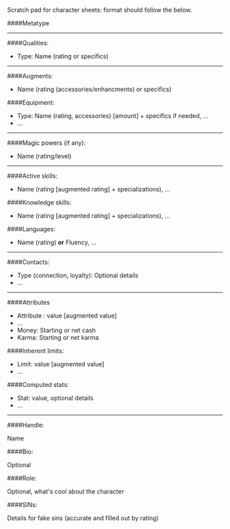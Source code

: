 Scratch pad for character sheets: format should follow the below.

####Metatype

____
####Qualities:

- Type: Name (rating or specifics)

____
####Augments:

- Name (rating (accessories/enhancments) or specifics)

####Equipment:

- Type: Name (rating, accessories) [amount] + specifics if needed, ...
- ...

____
####Magic powers (if any):

- Name (rating/level)

____
####Active skills:

- Name (rating [augmented rating] + specializations), ...

####Knowledge skills:

- Name (rating [augmented rating] + specializations), ...

####Languages:

- Name (rating) **or** Fluency, ...

____
####Contacts:

- Type (connection, loyalty): Optional details
- ...

____
####Attributes

- Attribute : value [augmented value]
- ...
- Money: Starting or net cash
- Karma: Starting or net karma

####Inherent limits:

- Limit: value [augmented value]
- ...

####Computed stats:

- Stat: value, optional details
- ...

____
####Handle:

Name

####Bio:

Optional

####Role:

Optional, what's cool about the character

####SINs:

Details for fake sins (accurate and filled out by rating)
